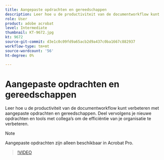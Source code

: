 ```yaml
---
title: Aangepaste opdrachten en gereedschappen
description: Leer hoe u de productiviteit van de documentworkflow kunt verbeteren met aangepaste opdrachten en gereedschappen
role: User
product: adobe acrobat
level: Intermediate
thumbnail: KT-9672.jpg
kt: 9672
source-git-commit: d3e1c0c09fd9a65acb2d9a437c0ba1667c882937
workflow-type: tm+mt
source-wordcount: '56'
ht-degree: 0%

---
```


# Aangepaste opdrachten en gereedschappen

Leer hoe u de productiviteit van de documentworkflow kunt verbeteren met aangepaste opdrachten en gereedschappen. Deel vervolgens je nieuwe opdrachten en tools met collega’s om de efficiëntie van je organisatie te verbeteren.

>[!NOTE]
>
>Aangepaste opdrachten zijn alleen beschikbaar in Acrobat Pro.

>[!VIDEO](https://video.tv.adobe.com/v/340545?hidetitle=true)